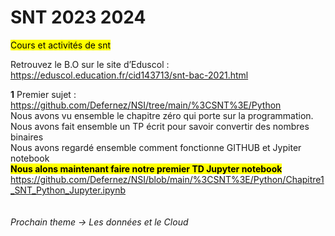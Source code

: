 # SNT 2023 2024
<mark>Cours et activités de snt</mark>

Retrouvez le B.O sur le site d’Eduscol : https://eduscol.education.fr/cid143713/snt-bac-2021.html

**1** Premier sujet : https://github.com/Defernez/NSI/tree/main/%3CSNT%3E/Python
<br>
Nous avons vu ensemble le chapitre zéro qui porte sur la programmation.<br>
Nous avons fait ensemble un TP écrit pour savoir convertir des nombres binaires <br>
Nous avons regardé ensemble comment fonctionne GITHUB et Jypiter notebook <br>
<b><mark>Nous alons maintenant faire notre premier TD Jupyter notebook </b></mark><br>
https://github.com/Defernez/NSI/blob/main/%3CSNT%3E/Python/Chapitre1_SNT_Python_Jupyter.ipynb
<br><br><br>
<i>Prochain theme -> Les données et le Cloud</i>
